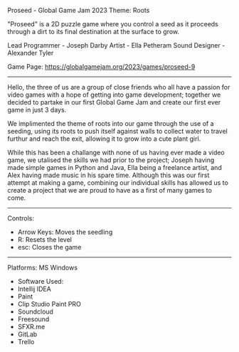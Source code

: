 Proseed - Global Game Jam 2023
Theme: Roots

"Proseed" is a 2D puzzle game where you control a seed as it proceeds through a dirt to its final destination at the surface to grow.

Lead Programmer - Joseph Darby
Artist - Ella Petheram
Sound Designer - Alexander Tyler

Game Page: https://globalgamejam.org/2023/games/proseed-9

-----------------------------------------------------------------------------------------------------------------------------------------------------------

Hello, the three of us are a group of close friends who all have a passion for video games with a hope of getting into game development; together we decided to partake in our first Global Game Jam and create our first ever game in just 3 days. 

We implimented the theme of roots into our game through the use of a seeding, using its roots to push itself against walls to collect water to travel furthur and reach the exit, allowing it to grow into a cute plant girl.

While this has been a challange with none of us having ever made a video game, we utalised the skills we had prior to the project; Joseph having made simple games in Python and Java, Ella being a freelance artist, and Alex having made music in his spare time. Although this was our first attempt at making a game, combining our individual skills has allowed us to create a project that we are proud to have as a first of many games to come. 

-----------------------------------------------------------------------------------------------------------------------------------------------------------

Controls: 
- Arrow Keys: Moves the seedling
- R: Resets the level
- esc: Closes the game

-----------------------------------------------------------------------------------------------------------------------------------------------------------

Platforms: MS Windows

- Software Used:
- Intellij IDEA
- Paint
- Clip Studio Paint PRO
- Soundcloud
- Freesound
- SFXR.me
- GitLab
- Trello